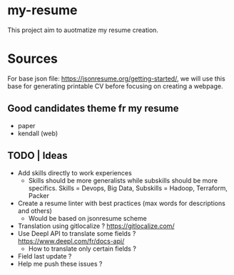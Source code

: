 # my-resume

This project aim to auotmatize my resume creation.

# Sources

For base json file: https://jsonresume.org/getting-started/, we will use this base for generating printable CV before focusing on creating a webpage.


## Good candidates theme fr my resume
- paper
- kendall (web)

## TODO | Ideas

- Add skills directly to work experiences
  - Skills should be more generalists while subskills should be more specifics. Skills = Devops, Big Data, Subskills = Hadoop, Terraform, Packer
- Create a resume linter with best practices (max words for descriptions and others)
  - Would be based on jsonresume scheme
- Translation using gitlocalize ? https://gitlocalize.com/
- Use Deepl API to translate some fields ? https://www.deepl.com/fr/docs-api/
  - How to translate only certain fields ?
- Field last update ?
- Help me push these issues ?

